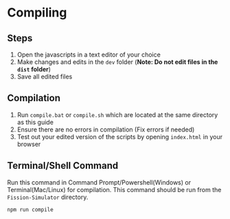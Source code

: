 # Compiling

## Steps
1. Open the javascripts in a text editor of your choice
2. Make changes and edits in the `dev` folder (**Note: Do not edit files in the `dist` folder**)
3. Save all edited files

## Compilation
1. Run `compile.bat` or `compile.sh` which are located at the same directory as this guide
2. Ensure there are no errors in compilation (Fix errors if needed)
3. Test out your edited version of the scripts by opening `index.html` in your browser

## Terminal/Shell Command
Run this command in Command Prompt/Powershell(Windows) or Terminal(Mac/Linux) for compilation. This command should be run from the `Fission-Simulator` directory.
```shell
npm run compile
```
